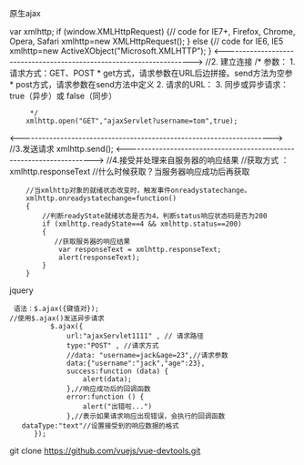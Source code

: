 原生ajax

var xmlhttp;
        if (window.XMLHttpRequest)
        {// code for IE7+, Firefox, Chrome, Opera, Safari
            xmlhttp=new XMLHttpRequest();
        }
        else
        {// code for IE6, IE5
            xmlhttp=new ActiveXObject("Microsoft.XMLHTTP");
        }
<--------------------------------------------------------------------->
        //2. 建立连接
        /*
            参数：
                1. 请求方式：GET、POST
                    * get方式，请求参数在URL后边拼接。send方法为空参
                    * post方式，请求参数在send方法中定义
                2. 请求的URL：
                3. 同步或异步请求：true（异步）或 false（同步）

         */
        xmlhttp.open("GET","ajaxServlet?username=tom",true);
<--------------------------------------------------------------------->
        //3.发送请求
        xmlhttp.send();
<--------------------------------------------------------------------->
        //4.接受并处理来自服务器的响应结果
        //获取方式 ：xmlhttp.responseText
        //什么时候获取？当服务器响应成功后再获取

        //当xmlhttp对象的就绪状态改变时，触发事件onreadystatechange。
        xmlhttp.onreadystatechange=function()
        {
            //判断readyState就绪状态是否为4，判断status响应状态码是否为200
            if (xmlhttp.readyState==4 && xmlhttp.status==200)
            {
               //获取服务器的响应结果
                var responseText = xmlhttp.responseText;
                alert(responseText);
            }
        }
jquery

     语法：$.ajax({键值对});
    //使用$.ajax()发送异步请求
              $.ajax({
                  url:"ajaxServlet1111" , // 请求路径
                  type:"POST" , //请求方式
                  //data: "username=jack&age=23",//请求参数
                  data:{"username":"jack","age":23},
                  success:function (data) {
                      alert(data);
                  },//响应成功后的回调函数
                  error:function () {
                      alert("出错啦...")
                  },//表示如果请求响应出现错误，会执行的回调函数   
       dataType:"text"//设置接受到的响应数据的格式
          });
git clone https://github.com/vuejs/vue-devtools.git